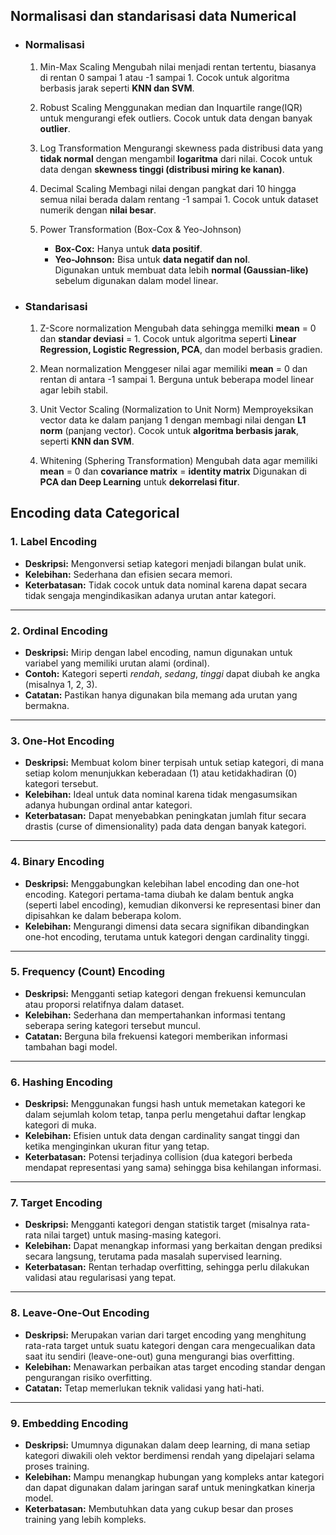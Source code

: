 ## Normalisasi dan standarisasi data Numerical

+ ### __Normalisasi__
  1. Min-Max Scaling
     Mengubah nilai menjadi rentan tertentu, biasanya di rentan 0 sampai 1 atau -1 sampai 1.
     Cocok untuk algoritma berbasis jarak seperti **KNN dan SVM**.
     
  2. Robust Scaling 
     Menggunakan median dan Inquartile range(IQR) untuk mengurangi efek outliers.
     Cocok untuk data dengan banyak **outlier**.
     
  3. Log Transformation
     Mengurangi skewness pada distribusi data yang **tidak normal** dengan mengambil **logaritma** dari nilai.
     Cocok untuk data dengan **skewness tinggi (distribusi miring ke kanan)**.
     
  4. Decimal Scaling
     Membagi nilai dengan pangkat dari 10 hingga semua nilai berada dalam rentang -1 sampai 1.
     Cocok untuk dataset numerik dengan **nilai besar**.
     
  5. Power Transformation (Box-Cox & Yeo-Johnson)
     - **Box-Cox:** Hanya untuk **data positif**.	
     - **Yeo-Johnson:** Bisa untuk **data negatif dan nol**.  
     Digunakan untuk membuat data lebih **normal (Gaussian-like)** sebelum digunakan dalam model linear.

+ ### Standarisasi
  
  1. Z-Score normalization
     Mengubah data sehingga memilki __mean__ = 0 dan __standar deviasi__ = 1.
     Cocok untuk algoritma seperti **Linear Regression, Logistic Regression, PCA**, dan model berbasis gradien.

  2. Mean normalization
     Menggeser nilai agar memiliki __mean__ = 0 dan rentan di antara -1 sampai 1.
     Berguna untuk beberapa model linear agar lebih stabil.
     
  3. Unit Vector Scaling (Normalization to Unit Norm)
     Memproyeksikan vector data ke dalam panjang 1 dengan membagi nilai dengan __L1 norm__ (panjang vector).
     Cocok untuk **algoritma berbasis jarak**, seperti **KNN dan SVM**.
     
  4. Whitening (Sphering Transformation)
     Mengubah data agar memiliki __mean__ = 0 dan __covariance matrix__ = __identity matrix__
     Digunakan di **PCA dan Deep Learning** untuk **dekorrelasi fitur**.


## Encoding data Categorical
### 1. Label Encoding

- **Deskripsi:** Mengonversi setiap kategori menjadi bilangan bulat unik.
- **Kelebihan:** Sederhana dan efisien secara memori.
- **Keterbatasan:** Tidak cocok untuk data nominal karena dapat secara tidak sengaja mengindikasikan adanya urutan antar kategori.
---
### 2. Ordinal Encoding

- **Deskripsi:** Mirip dengan label encoding, namun digunakan untuk variabel yang memiliki urutan alami (ordinal).
- **Contoh:** Kategori seperti _rendah_, _sedang_, _tinggi_ dapat diubah ke angka (misalnya 1, 2, 3).
- **Catatan:** Pastikan hanya digunakan bila memang ada urutan yang bermakna.
---
### 3. One-Hot Encoding

- **Deskripsi:** Membuat kolom biner terpisah untuk setiap kategori, di mana setiap kolom menunjukkan keberadaan (1) atau ketidakhadiran (0) kategori tersebut.
- **Kelebihan:** Ideal untuk data nominal karena tidak mengasumsikan adanya hubungan ordinal antar kategori.
- **Keterbatasan:** Dapat menyebabkan peningkatan jumlah fitur secara drastis (curse of dimensionality) pada data dengan banyak kategori.
---
### 4. Binary Encoding

- **Deskripsi:** Menggabungkan kelebihan label encoding dan one-hot encoding. Kategori pertama-tama diubah ke dalam bentuk angka (seperti label encoding), kemudian dikonversi ke representasi biner dan dipisahkan ke dalam beberapa kolom.
- **Kelebihan:** Mengurangi dimensi data secara signifikan dibandingkan one-hot encoding, terutama untuk kategori dengan cardinality tinggi.
---
### 5. Frequency (Count) Encoding

- **Deskripsi:** Mengganti setiap kategori dengan frekuensi kemunculan atau proporsi relatifnya dalam dataset.
- **Kelebihan:** Sederhana dan mempertahankan informasi tentang seberapa sering kategori tersebut muncul.
- **Catatan:** Berguna bila frekuensi kategori memberikan informasi tambahan bagi model.
---
### 6. Hashing Encoding

- **Deskripsi:** Menggunakan fungsi hash untuk memetakan kategori ke dalam sejumlah kolom tetap, tanpa perlu mengetahui daftar lengkap kategori di muka.
- **Kelebihan:** Efisien untuk data dengan cardinality sangat tinggi dan ketika menginginkan ukuran fitur yang tetap.
- **Keterbatasan:** Potensi terjadinya collision (dua kategori berbeda mendapat representasi yang sama) sehingga bisa kehilangan informasi.
---
### 7. Target Encoding

- **Deskripsi:** Mengganti kategori dengan statistik target (misalnya rata-rata nilai target) untuk masing-masing kategori.
- **Kelebihan:** Dapat menangkap informasi yang berkaitan dengan prediksi secara langsung, terutama pada masalah supervised learning.
- **Keterbatasan:** Rentan terhadap overfitting, sehingga perlu dilakukan validasi atau regularisasi yang tepat.
---
### 8. Leave-One-Out Encoding

- **Deskripsi:** Merupakan varian dari target encoding yang menghitung rata-rata target untuk suatu kategori dengan cara mengecualikan data saat itu sendiri (leave-one-out) guna mengurangi bias overfitting.
- **Kelebihan:** Menawarkan perbaikan atas target encoding standar dengan pengurangan risiko overfitting.
- **Catatan:** Tetap memerlukan teknik validasi yang hati-hati.
---
### 9. Embedding Encoding

- **Deskripsi:** Umumnya digunakan dalam deep learning, di mana setiap kategori diwakili oleh vektor berdimensi rendah yang dipelajari selama proses training.
- **Kelebihan:** Mampu menangkap hubungan yang kompleks antar kategori dan dapat digunakan dalam jaringan saraf untuk meningkatkan kinerja model.
- **Keterbatasan:** Membutuhkan data yang cukup besar dan proses training yang lebih kompleks.
